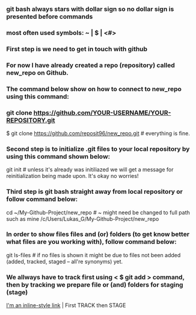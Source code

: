 ### git bash always stars with dollar sign so no dollar sign is presented before commands
### most often used symbols: ~ | $ | <#>

### First step is we need to get in touch with github
### For now I have already created a repo (repository) called new_repo on Github.
### The command below show on how to connect to new_repo using this command:
### git clone https://github.com/YOUR-USERNAME/YOUR-REPOSITORY.git
$ git clone https://github.com/reposit96/new_repo.git # everything is fine.

### Second step is to initialize .git files to your local repository by using this command shown below:
git init # unless it's already was initiliazed we will get a message for reinitialization being made upon. It's okay no worries!

### Third step is git bash straight away from local repository or follow command below:
cd ~/My-Github-Project/new_repo # ~ might need be changed to full path such as mine /c/Users/Lukas_G/My-Github-Project/new_repo
### In order to show files files and (or) folders (to get know better what files are you working with), follow command below:
git ls-files # if no files is shown it might be due to files not been added (added, tracked, staged – all're synonyms) yet.
### We allways have to track first using < $ git add > command, then by tracking we prepare file or (and) folders for staging (stage)
[I'm an inline-style link](https://stackoverflow.com/questions/572549/difference-between-git-add-a-and-git-add)  | First TRACK then STAGE

